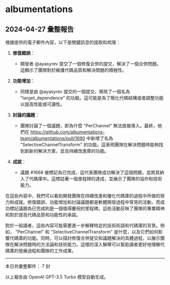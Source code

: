 # albumentations

## 2024-04-27 彙整報告

根據提供的電子郵件內容，以下是關鍵訊息的提取和梳理：



1. **修復錯誤**：

   - 開發者 @ayasyrev 提交了一個修復合併的提交，解決了一個合併問題。這顯示了團隊對於維護代碼品質和解決問題的積極性。



2. **功能增加**：

   - 同樣是由 @ayasyrev 提交的一個提交，移除了一個名為 "target_dependence" 的功能。這可能是為了簡化代碼結構或者調整功能以提高性能或可讀性。



3. **討論的議題**：

   - 團隊討論了一個議題，即為什麼 "PerChannel" 無法直接導入。最終，他們在 https://github.com/albumentations-team/albumentations/pull/1690 中新增了名為 "SelectiveChannelTransform" 的功能。這表明團隊在解決問題時能夠找到創新的解決方案，並且持續改進庫的功能。



4. **成就**：

   - 議題 #1668 被標記為已完成，這代表團隊成功解決了這個問題，並將其納入了代碼庫中。這標誌著一個里程碑的達成，並展示了團隊的協作和技術能力。



在這些內容中，我們可以看到開發團隊在持續改進和優化代碼庫的過程中所做的努力和成就。修復錯誤、功能增加和討論議題都是軟體開發過程中常見的活動，而成功標記議題為已完成則是一個值得慶祝的里程碑。這些活動反映了團隊的專業精神和對於提高代碼品質和功能性的承諾。



對於一般讀者，這些內容可能需要進一步解釋特定的技術術語和代碼庫的背景。例如， "PerChannel" 和 "SelectiveChannelTransform" 是什麼，以及它們如何影響代碼庫的功能。同時，可以探討修復合併提交和議題解決的具體過程，以展示團隊在解決問題時的方法論和技術能力。這樣的深入解釋可以幫助讀者更好地理解代碼庫的發展過程和團隊的工作成果。



---



本日共彙整郵件： 7 封



以上報告由 OpenAI GPT-3.5 Turbo 模型自動生成。